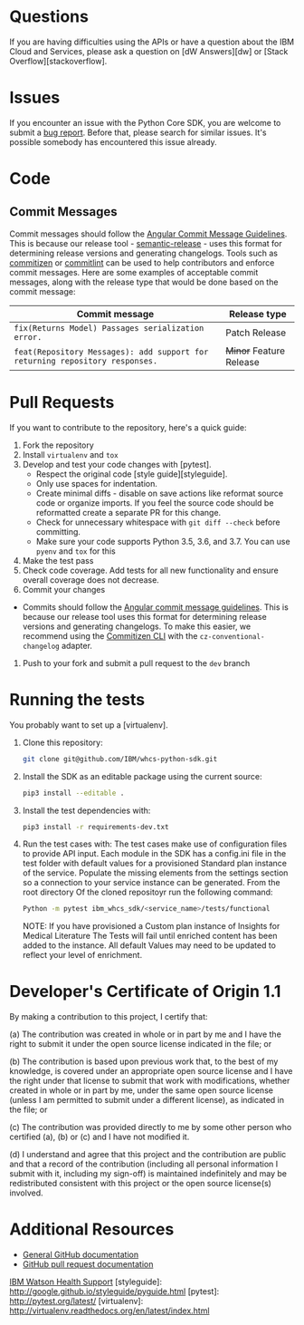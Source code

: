 # Questions

If you are having difficulties using the APIs or have a question about the IBM Cloud and Services,
please ask a question on [dW Answers][dw] or [Stack Overflow][stackoverflow].

# Issues

If you encounter an issue with the Python Core SDK, you are welcome to submit a [bug report](https://github.com/IBM/whcs-python-sdk/issues).
Before that, please search for similar issues. It's possible somebody has encountered this issue already.

# Code
## Commit Messages
Commit messages should follow the [Angular Commit Message Guidelines](https://github.com/angular/angular/blob/master/CONTRIBUTING.md#-commit-message-guidelines).
This is because our release tool - [semantic-release](https://github.com/semantic-release/semantic-release) -
uses this format for determining release versions and generating changelogs.
Tools such as [commitizen](https://github.com/commitizen/cz-cli) or [commitlint](https://github.com/conventional-changelog/commitlint)
can be used to help contributors and enforce commit messages.
Here are some examples of acceptable commit messages, along with the release type that would be done based on the commit message:

| Commit message                                                                                                                                                              | Release type               |
|-----------------------------------------------------------------------------------------------------------------------------------------------------------------------------|----------------------------|
| `fix(Returns Model) Passages serialization error.`                                                                                  | Patch Release              |
| `feat(Repository Messages): add support for returning repository responses.`                                                                                                      | ~~Minor~~ Feature Release  |

# Pull Requests

If you want to contribute to the repository, here's a quick guide:

1. Fork the repository
1. Install `virtualenv` and `tox`
1. Develop and test your code changes with [pytest].
    * Respect the original code [style guide][styleguide].
    * Only use spaces for indentation.
    * Create minimal diffs - disable on save actions like reformat source code or organize imports. If you feel the source code should be reformatted create a separate PR for this change.
    * Check for unnecessary whitespace with `git diff --check` before committing.
    * Make sure your code supports Python 3.5, 3.6, and 3.7. You can use `pyenv` and `tox` for this
1. Make the test pass
1. Check code coverage. Add tests for all new functionality and ensure overall coverage does not decrease.
1. Commit your changes
* Commits should follow the [Angular commit message guidelines](https://github.com/angular/angular/blob/master/CONTRIBUTING.md#-commit-message-guidelines). This is because our release tool uses this format for determining release versions and generating changelogs. To make this easier, we recommend using the [Commitizen CLI](https://github.com/commitizen/cz-cli) with the `cz-conventional-changelog` adapter.
1. Push to your fork and submit a pull request to the `dev` branch

# Running the tests

You probably want to set up a [virtualenv].

1. Clone this repository:
    ```sh
    git clone git@github.com/IBM/whcs-python-sdk.git
    ```
1. Install the SDK as an editable package using the current source:
    ```sh
    pip3 install --editable .
    ```
1. Install the test dependencies with:
    ```sh
    pip3 install -r requirements-dev.txt
    ```
1. Run the test cases with:
    The test cases make use of configuration files to provide API input.
    Each module in the SDK has a config.ini file in the test folder with
    default values for a provisioned Standard plan instance of the service.
    Populate the missing elements from the settings section so a connection
    to your service instance can be generated.  From the root directory
    Of the cloned repositoyr run the following command:
    ```sh
    Python -m pytest ibm_whcs_sdk/<service_name>/tests/functional
    ```
    NOTE:  If you have provisioned a Custom plan instance of Insights for Medical Literature
    The Tests will fail until enriched content has been added to the instance.  All default
    Values may need to be updated to reflect your level of enrichment.

# Developer's Certificate of Origin 1.1
By making a contribution to this project, I certify that:

(a) The contribution was created in whole or in part by me and I
   have the right to submit it under the open source license
   indicated in the file; or

(b) The contribution is based upon previous work that, to the best
   of my knowledge, is covered under an appropriate open source
   license and I have the right under that license to submit that
   work with modifications, whether created in whole or in part
   by me, under the same open source license (unless I am
   permitted to submit under a different license), as indicated
   in the file; or

(c) The contribution was provided directly to me by some other
   person who certified (a), (b) or (c) and I have not modified
   it.

(d) I understand and agree that this project and the contribution
   are public and that a record of the contribution (including all
   personal information I submit with it, including my sign-off) is
   maintained indefinitely and may be redistributed consistent with
   this project or the open source license(s) involved.

# Additional Resources

* [General GitHub documentation](https://help.github.com/)
* [GitHub pull request documentation](https://help.github.com/send-pull-requests/)

[IBM Watson Health Support](https://ibmwatsonhealth.force.com/mysupport/s/)
[styleguide]: http://google.github.io/styleguide/pyguide.html
[pytest]: http://pytest.org/latest/
[virtualenv]: http://virtualenv.readthedocs.org/en/latest/index.html